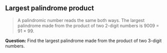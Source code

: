## Largest palindrome product
> A palindromic number reads the same both ways. The largest palindrome made from the product of two 2-digit numbers is 9009 = 91 × 99.

**Question:** Find the largest palindrome made from the product of two 3-digit numbers.
